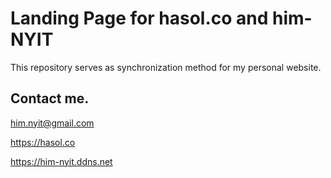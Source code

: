 # Landing Page for hasol.co and him-NYIT

This repository serves as synchronization method for my personal website.

## Contact me.

him.nyit@gmail.com

https://hasol.co

https://him-nyit.ddns.net
